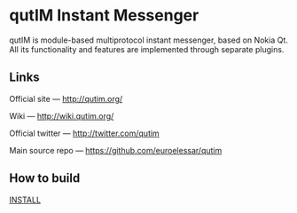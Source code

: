 # qutIM Instant Messenger

qutIM is module-based multiprotocol instant messenger, based on Nokia Qt. All its functionality and features are implemented through separate plugins.

## Links ##

Official site — http://qutim.org/

Wiki — http://wiki.qutim.org/

Official twitter — http://twitter.com/qutim

Main source repo — https://github.com/euroelessar/qutim

## How to build

[INSTALL](./INSTALL)

